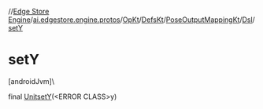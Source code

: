 //[Edge Store Engine](../../../../../../index.md)/[ai.edgestore.engine.protos](../../../../index.md)/[OpKt](../../../index.md)/[DefsKt](../../index.md)/[PoseOutputMappingKt](../index.md)/[Dsl](index.md)/[setY](set-y.md)

# setY

[androidJvm]\

final [Unit](https://kotlinlang.org/api/latest/jvm/stdlib/kotlin/-unit/index.html)[setY](set-y.md)(&lt;ERROR CLASS&gt;y)
